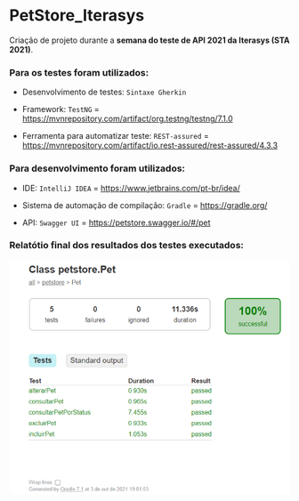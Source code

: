 # PetStore_Iterasys

Criação de projeto durante a **semana do teste de API 2021 da Iterasys (STA 2021)**.

### Para os testes foram utilizados:

- Desenvolvimento de testes: `Sintaxe Gherkin`

- Framework: `TestNG` = https://mvnrepository.com/artifact/org.testng/testng/7.1.0

- Ferramenta para automatizar teste: `REST-assured` = https://mvnrepository.com/artifact/io.rest-assured/rest-assured/4.3.3


### Para desenvolvimento foram utilizados:

- IDE: `IntelliJ IDEA` = https://www.jetbrains.com/pt-br/idea/

- Sistema de automação de compilação: `Gradle` = https://gradle.org/

- API: `Swagger UI` = https://petstore.swagger.io/#/pet


### Relatótio final dos resultados dos testes executados:


![Test results](https://github.com/MahAmorim/PetStore_Iterasys/blob/master/Resultado_Testes/captura.png?raw=true)
